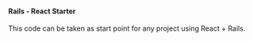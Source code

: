 #### Rails - React Starter

This code can be taken as start point for any project using React + Rails.
